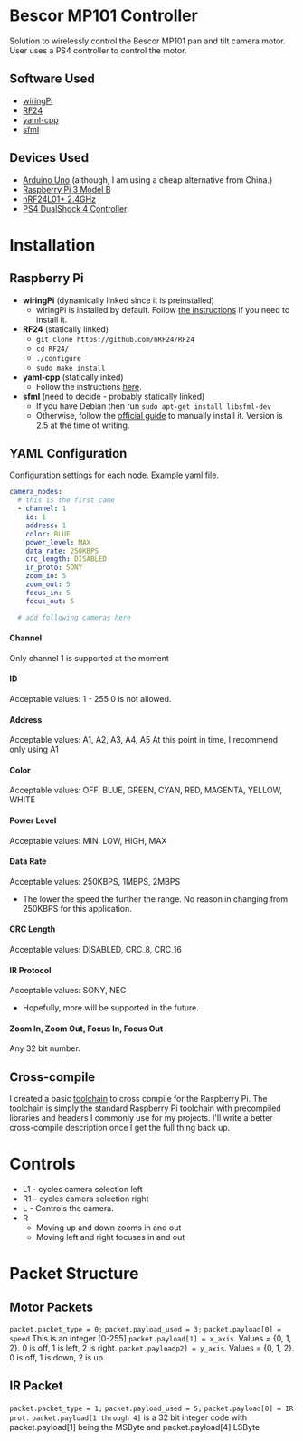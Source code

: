 # Bescor MP101 Controller

Solution to wirelessly control the Bescor MP101 pan and tilt camera motor.
User uses a PS4 controller to control the motor.


## Software Used
* [wiringPi](http://wiringpi.com/)
* [RF24](https://github.com/nRF24/RF24)
* [yaml-cpp](https://github.com/jbeder/yaml-cpp)
* [sfml](https://www.sfml-dev.org/)

## Devices Used
* [Arduino Uno](https://store.arduino.cc/usa/arduino-uno-rev3/) (although, I am using a cheap alternative from China.)
* [Raspberry Pi 3 Model B](https://www.raspberrypi.org/products/raspberry-pi-3-model-b/)
* [nRF24L01+ 2.4GHz](https://www.sparkfun.com/datasheets/Components/SMD/nRF24L01Pluss_Preliminary_Product_Specification_v1_0.pdf)
* [PS4 DualShock 4 Controller](https://www.playstation.com/en-us/explore/accessories/gaming-controllers/dualshock-4/)

# Installation

## Raspberry Pi
* **wiringPi** (dynamically linked since it is preinstalled)
  * wiringPi is installed by default. Follow [the instructions](http://wiringpi.com/download-and-install/) if you need to install it.
* **RF24** (statically linked)
  * `git clone https://github.com/nRF24/RF24`
  * `cd RF24/`
  * `./configure`
  * `sudo make install`
* **yaml-cpp** (statically inked)
  * Follow the instructions [here](https://github.com/jbeder/yaml-cpp).
* **sfml** (need to decide - probably statically linked)
  * If you have Debian then run `sudo apt-get install libsfml-dev`
  * Otherwise, follow the [official guide](https://www.sfml-dev.org/tutorials/2.5/start-linux.php) to manually install it. Version is 2.5 at the time of writing.

## YAML Configuration
Configuration settings for each node.
Example yaml file.
```yaml
camera_nodes:
  # this is the first came
  - channel: 1
    id: 1
    address: 1
    color: BLUE
    power_level: MAX
    data_rate: 250KBPS
    crc_length: DISABLED
    ir_proto: SONY
    zoom_in: 5
    zoom_out: 5
    focus_in: 5
    focus_out: 5

  # add following cameras here
```

#### Channel
Only channel 1 is supported at the moment

#### ID
Acceptable values: 1 - 255
0 is not allowed.

#### Address
Acceptable values: A1, A2, A3, A4, A5
At this point in time, I recommend only using A1

#### Color
Acceptable values:  OFF, BLUE, GREEN, CYAN, RED, MAGENTA, YELLOW, WHITE

#### Power Level
Acceptable values: MIN, LOW, HIGH, MAX

#### Data Rate
Acceptable values: 250KBPS, 1MBPS, 2MBPS
* The lower the speed the further the range. No reason in changing from 250KBPS for this application.

#### CRC Length
Acceptable values: DISABLED, CRC_8, CRC_16

#### IR Protocol
Acceptable values: SONY, NEC
* Hopefully, more will be supported in the future.

#### Zoom In, Zoom Out, Focus In, Focus Out
Any 32 bit number.


## Cross-compile
I created a basic [toolchain](https://github.com/AndruePeters/pi_toolchain) to cross compile for the Raspberry Pi.
The toolchain is simply the standard Raspberry Pi toolchain with precompiled libraries and headers I commonly use for my projects.
I'll write a better cross-compile description once I get the full thing back up.

# Controls
* L1 - cycles camera selection left
* R1 - cycles camera selection right
* L  - Controls the camera.
* R
  * Moving up and down zooms in and out
  * Moving left and right focuses in and out

# Packet Structure
## Motor Packets
`packet.packet_type = 0;`
`packet.payload_used = 3;`
`packet.payload[0] = speed`  This is an integer [0-255]
`packet.payload[1] = x_axis`. Values = {0, 1, 2}. 0 is off, 1 is left, 2 is right.
`packet.payloadp2] = y_axis`. Values = {0, 1, 2}. 0 is off, 1 is down, 2 is up.

## IR Packet
`packet.packet_type = 1;`
`packet.payload_used = 5;`
`packet.payload[0] = IR prot.` 
`packet.payload[1 through 4]` is a 32 bit integer code with packet.payload[1] being the MSByte and packet.payload[4] LSByte

